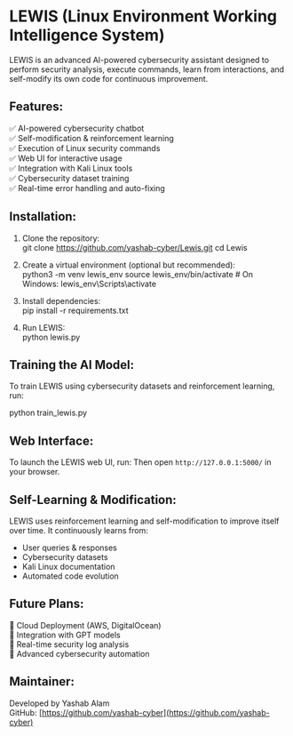 LEWIS (Linux Environment Working Intelligence System)
=====================================================

LEWIS is an advanced AI-powered cybersecurity assistant designed to perform 
security analysis, execute commands, learn from interactions, and 
self-modify its own code for continuous improvement.

Features:
---------
✅ AI-powered cybersecurity chatbot  
✅ Self-modification & reinforcement learning  
✅ Execution of Linux security commands  
✅ Web UI for interactive usage  
✅ Integration with Kali Linux tools  
✅ Cybersecurity dataset training  
✅ Real-time error handling and auto-fixing  

Installation:
-------------
1. Clone the repository:  
git clone https://github.com/yashab-cyber/Lewis.git cd Lewis

2. Create a virtual environment (optional but recommended):  
python3 -m venv lewis_env source lewis_env/bin/activate # On Windows: lewis_env\Scripts\activate

3. Install dependencies:  
pip install -r requirements.txt

4. Run LEWIS:  
python lewis.py


Training the AI Model:
----------------------
To train LEWIS using cybersecurity datasets and reinforcement learning, run:

python train_lewis.py

Web Interface:
--------------
To launch the LEWIS web UI, run:
Then open `http://127.0.0.1:5000/` in your browser.

Self-Learning & Modification:
-----------------------------
LEWIS uses reinforcement learning and self-modification to improve itself 
over time. It continuously learns from:
- User queries & responses
- Cybersecurity datasets
- Kali Linux documentation
- Automated code evolution

Future Plans:
-------------
🔹 Cloud Deployment (AWS, DigitalOcean)  
🔹 Integration with GPT models  
🔹 Real-time security log analysis  
🔹 Advanced cybersecurity automation  

Maintainer:
-----------
Developed by Yashab Alam  
GitHub: [https://github.com/yashab-cyber](https://github.com/yashab-cyber)  

